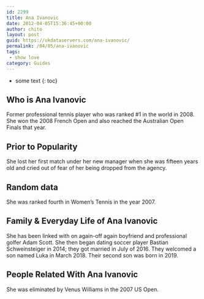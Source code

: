 ```yaml
---
id: 2299
title: Ana Ivanovic
date: 2012-04-05T15:36:45+00:00
author: chito
layout: post
guid: https://ukdataservers.com/ana-ivanovic/
permalink: /04/05/ana-ivanovic
tags:
 - show love
category: Guides
---
```


* some text
{: toc}


## Who is  Ana Ivanovic
                  
                  
                  
Former professional tennis player who was ranked #1 in the world in 2008. She won the 2008 French Open and also reached the Australian Open Finals that year.
                  
                
                
                
## Prior to Popularity 
                  
                  
                  
She lost her first match under her new manager when she was fifteen years old and cried out of fear of her being dropped from the agency.
                  
                
                
                
## Random data 
                  
                  
                  
She was ranked fourth in Women&#8217;s Tennis in the year 2007.
                  
                
                
                
## Family & Everyday Life of Ana Ivanovic
                  
                  
                  
She has been linked with on again-off again boyfriend and professional golfer Adam Scott. She then began dating soccer player Bastian Schweinsteiger in 2014; they got married in July of 2016. They welcomed a son named Luka in March 2018. Their second son was born in 2019. 
                  
                
                
                
## People Related With  Ana Ivanovic
                  
                  
                  
She was eliminated by Venus Williams in the 2007 US Open.
                  
                
              
            
          
          
          
    
    
  
